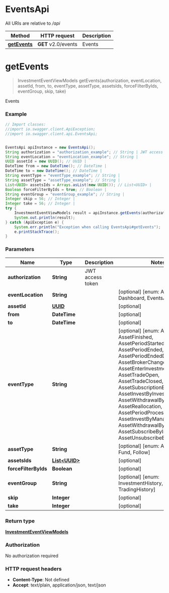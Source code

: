 # EventsApi

All URIs are relative to */api*

Method | HTTP request | Description
------------- | ------------- | -------------
[**getEvents**](EventsApi.md#getEvents) | **GET** v2.0/events | Events

<a name="getEvents"></a>
# **getEvents**
> InvestmentEventViewModels getEvents(authorization, eventLocation, assetId, from, to, eventType, assetType, assetsIds, forceFilterByIds, eventGroup, skip, take)

Events

### Example
```java
// Import classes:
//import io.swagger.client.ApiException;
//import io.swagger.client.api.EventsApi;


EventsApi apiInstance = new EventsApi();
String authorization = "authorization_example"; // String | JWT access token
String eventLocation = "eventLocation_example"; // String | 
UUID assetId = new UUID(); // UUID | 
DateTime from = new DateTime(); // DateTime | 
DateTime to = new DateTime(); // DateTime | 
String eventType = "eventType_example"; // String | 
String assetType = "assetType_example"; // String | 
List<UUID> assetsIds = Arrays.asList(new UUID()); // List<UUID> | 
Boolean forceFilterByIds = true; // Boolean | 
String eventGroup = "eventGroup_example"; // String | 
Integer skip = 56; // Integer | 
Integer take = 56; // Integer | 
try {
    InvestmentEventViewModels result = apiInstance.getEvents(authorization, eventLocation, assetId, from, to, eventType, assetType, assetsIds, forceFilterByIds, eventGroup, skip, take);
    System.out.println(result);
} catch (ApiException e) {
    System.err.println("Exception when calling EventsApi#getEvents");
    e.printStackTrace();
}
```

### Parameters

Name | Type | Description  | Notes
------------- | ------------- | ------------- | -------------
 **authorization** | **String**| JWT access token |
 **eventLocation** | **String**|  | [optional] [enum: Asset, Dashboard, EventsAll]
 **assetId** | [**UUID**](.md)|  | [optional]
 **from** | **DateTime**|  | [optional]
 **to** | **DateTime**|  | [optional]
 **eventType** | **String**|  | [optional] [enum: All, AssetFinished, AssetPeriodStarted, AssetPeriodEnded, AssetPeriodEndedDueToStopOut, AssetBrokerChanged, AssetEnterInvestment, AssetTradeOpen, AssetTradeClosed, AssetSubscriptionEdit, AssetInvestByInvestor, AssetWithdrawalByInvestor, AssetReallocation, AssetStarted, AssetPeriodProcessed, AssetInvestByManager, AssetWithdrawalByManager, AssetSubscribeByInvestor, AssetUnsubscribeByInvestor]
 **assetType** | **String**|  | [optional] [enum: All, Program, Fund, Follow]
 **assetsIds** | [**List&lt;UUID&gt;**](UUID.md)|  | [optional]
 **forceFilterByIds** | **Boolean**|  | [optional]
 **eventGroup** | **String**|  | [optional] [enum: InvestmentHistory, TradingHistory]
 **skip** | **Integer**|  | [optional]
 **take** | **Integer**|  | [optional]

### Return type

[**InvestmentEventViewModels**](InvestmentEventViewModels.md)

### Authorization

No authorization required

### HTTP request headers

 - **Content-Type**: Not defined
 - **Accept**: text/plain, application/json, text/json

